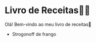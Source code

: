# Livro de Receitas:man_cook:

Olá! Bem-vindo ao meu livro de receitas:wave:
 - Strogonoff de frango
